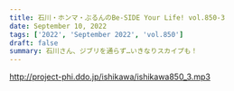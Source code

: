 ```yaml
---
title: 石川・ホンマ・ぶるんのBe-SIDE Your Life! vol.850-3
date: September 10, 2022
tags: ['2022', 'September 2022', 'vol.850']
draft: false
summary: 石川さん、ジブリを通らず…いきなりスカイプも！
---
```


http://project-phi.ddo.jp/ishikawa/ishikawa850_3.mp3